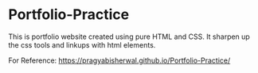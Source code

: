 # Portfolio-Practice
This is portfolio website created using pure HTML and CSS. It sharpen up the css tools and linkups with html elements.


For Reference:
https://pragyabisherwal.github.io/Portfolio-Practice/
